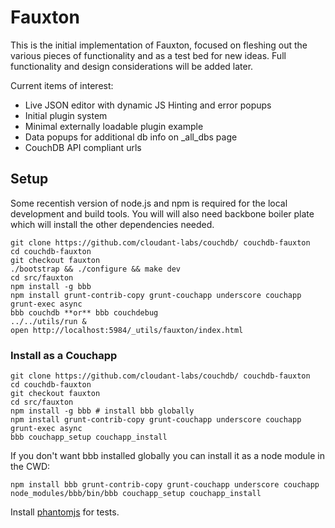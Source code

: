 Fauxton
=======

This is the initial implementation of Fauxton, focused on fleshing out
the various pieces of functionality and as a test bed for new ideas.
Full functionality and design considerations will be added later.

Current items of interest:

  * Live JSON editor with dynamic JS Hinting and error popups
  * Initial plugin system
  * Minimal externally loadable plugin example
  * Data popups for additional db info on \_all_dbs page
  * CouchDB API compliant urls

## Setup ##

Some recentish version of node.js and npm is required for the local
development and build tools. You will will also need backbone boiler
plate which will install the other dependencies needed.

    git clone https://github.com/cloudant-labs/couchdb/ couchdb-fauxton
    cd couchdb-fauxton
    git checkout fauxton
    ./bootstrap && ./configure && make dev
    cd src/fauxton
    npm install -g bbb
    npm install grunt-contrib-copy grunt-couchapp underscore couchapp grunt-exec async
    bbb couchdb **or** bbb couchdebug
    ../../utils/run &
    open http://localhost:5984/_utils/fauxton/index.html

### Install as a Couchapp
    git clone https://github.com/cloudant-labs/couchdb/ couchdb-fauxton
    cd couchdb-fauxton
    git checkout fauxton
    cd src/fauxton
    npm install -g bbb # install bbb globally
    npm install grunt-contrib-copy grunt-couchapp underscore couchapp grunt-exec async
    bbb couchapp_setup couchapp_install

If you don't want bbb installed globally you can install it as a node module in
the CWD:

    npm install bbb grunt-contrib-copy grunt-couchapp underscore couchapp
    node_modules/bbb/bin/bbb couchapp_setup couchapp_install

Install [phantomjs](http://phantomjs.org/) for tests.
